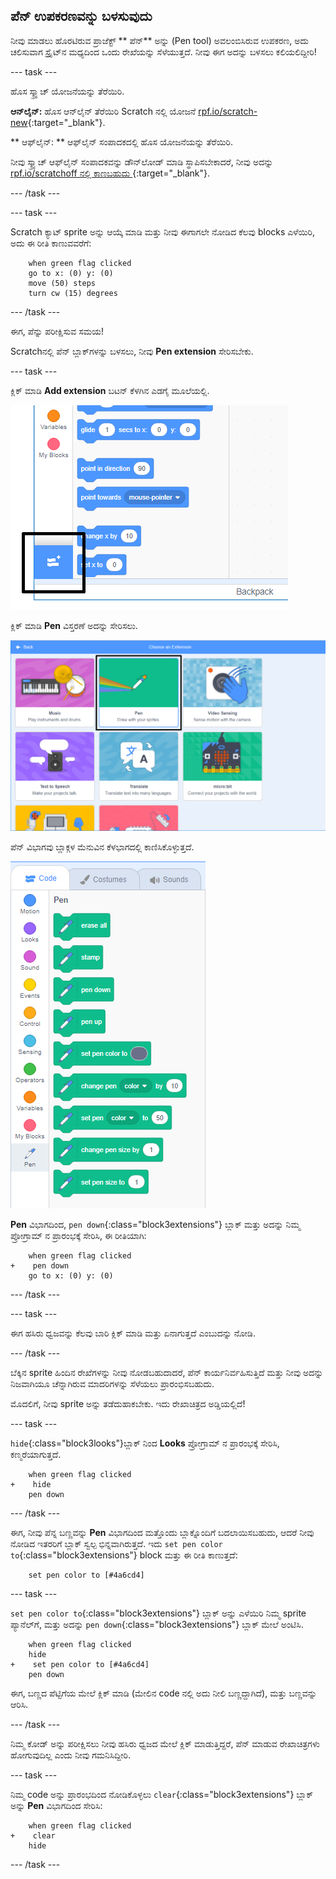 ## ಪೆನ್ ಉಪಕರಣವನ್ನು ಬಳಸುವುದು

ನೀವು ಮಾಡಲು ಹೊರಟಿರುವ ಪ್ರಾಜೆಕ್ಟ್ ** ಪೆನ್** ಅನ್ನು (Pen tool) ಅವಲಂಬಿಸಿರುವ ಉಪಕರಣ, ಅದು ಚಲಿಸುವಾಗ ಸ್ಪ್ರೈಟ್‌ನ ಮಧ್ಯದಿಂದ ಒಂದು ರೇಖೆಯನ್ನು ಸೆಳೆಯುತ್ತದೆ. ನೀವು ಈಗ ಅದನ್ನು ಬಳಸಲು ಕಲಿಯಲಿದ್ದೀರಿ!

\--- task \---

ಹೊಸ ಸ್ಕ್ರ್ಯಾಚ್ ಯೋಜನೆಯನ್ನು ತೆರೆಯಿರಿ.

**ಆನ್‌ಲೈನ್:** ಹೊಸ ಆನ್‌ಲೈನ್ ತೆರೆಯಿರಿ Scratch ನಲ್ಲಿ ಯೋಜನೆ [rpf.io/scratch-new](http://rpf.io/scratch-new){:target="_blank"}.

** ಆಫ್‌ಲೈನ್: ** ಆಫ್‌ಲೈನ್ ಸಂಪಾದಕದಲ್ಲಿ ಹೊಸ ಯೋಜನೆಯನ್ನು ತೆರೆಯಿರಿ.

ನೀವು ಸ್ಕ್ರ್ಯಾಚ್ ಆಫ್‌ಲೈನ್ ಸಂಪಾದಕವನ್ನು ಡೌನ್‌ಲೋಡ್ ಮಾಡಿ ಸ್ಥಾಪಿಸಬೇಕಾದರೆ, ನೀವು ಅದನ್ನು [ rpf.io/scratchoff ನಲ್ಲಿ ಕಾಣಬಹುದು ](http://rpf.io/scratchoff) {:target="_blank"}.

\--- /task \---

\--- task \---

Scratch ಕ್ಯಾಟ್ sprite ಅನ್ನು ಆಯ್ಕೆ ಮಾಡಿ ಮತ್ತು ನೀವು ಈಗಾಗಲೇ ನೋಡಿದ ಕೆಲವು blocks ಎಳೆಯಿರಿ, ಅದು ಈ ರೀತಿ ಕಾಣುವವರೆಗೆ:

```blocks3
    when green flag clicked
    go to x: (0) y: (0)
    move (50) steps
    turn cw (15) degrees
```

\--- /task \---

ಈಗ, ಪೆನ್ನು ಪರೀಕ್ಷಿಸುವ ಸಮಯ!

Scratch‌ನಲ್ಲಿ ಪೆನ್ ಬ್ಲಾಕ್‌ಗಳನ್ನು ಬಳಸಲು, ನೀವು **Pen extension** ಸೇರಿಸಬೇಕು.

\--- task \---

ಕ್ಲಿಕ್ ಮಾಡಿ **Add extension** ಬಟನ್ ಕೆಳಗಿನ ಎಡಗೈ ಮೂಲೆಯಲ್ಲಿ.

![ಹೈಲೈಟ್ ಮಾಡಿದ add extension (ಆಡ್ ಎಕ್ಸಟೆನ್ಶನ್) ಬಟನ್ ಸೇರಿಸಿ](images/add-extension-annotated.png)

ಕ್ಲಿಕ್ ಮಾಡಿ **Pen** ವಿಸ್ತರಣೆ ಅದನ್ನು ಸೇರಿಸಲು.

![ಪೆನ್ ವಿಸ್ತರಣೆಯನ್ನು ಹೈಲೈಟ್ ಮಾಡಲಾಗಿದೆ](images/click-pen-annotated.png)

ಪೆನ್ ವಿಭಾಗವು ಬ್ಲಾಕ್ಗಳ ಮೆನುವಿನ ಕೆಳಭಾಗದಲ್ಲಿ ಕಾಣಿಸಿಕೊಳ್ಳುತ್ತದೆ.

![ಪೆನ್ ವಿಸ್ತರಣೆ blocks](images/pen-extension-blocks.png)

**Pen** ವಿಭಾಗದಿಂದ, `pen down`{:class="block3extensions"} ಬ್ಲಾಕ್ ಮತ್ತು ಅದನ್ನು ನಿಮ್ಮ ಪ್ರೋಗ್ರಾಮ್ ನ ಪ್ರಾರಂಭಕ್ಕೆ ಸೇರಿಸಿ, ಈ ರೀತಿಯಾಗಿ:

```blocks3
    when green flag clicked
+    pen down
    go to x: (0) y: (0)
```

\--- /task \---

\--- task \---

ಈಗ ಹಸಿರು ಧ್ವಜವನ್ನು ಕೆಲವು ಬಾರಿ ಕ್ಲಿಕ್ ಮಾಡಿ ಮತ್ತು ಏನಾಗುತ್ತದೆ ಎಂಬುದನ್ನು ನೋಡಿ.

\--- /task \---

ಬೆಕ್ಕಿನ sprite ಹಿಂದಿನ ರೇಖೆಗಳನ್ನು ನೀವು ನೋಡಬಹುದಾದರೆ, ಪೆನ್ ಕಾರ್ಯನಿರ್ವಹಿಸುತ್ತಿದೆ ಮತ್ತು ನೀವು ಅದನ್ನು ನಿಜವಾಗಿಯೂ ಚೆನ್ನಾಗಿರುವ ಮಾದರಿಗಳನ್ನು ಸೆಳೆಯಲು ಪ್ರಾರಂಭಿಸಬಹುದು.

ಮೊದಲಿಗೆ, ನೀವು sprite ಅನ್ನು ತಡೆದುಹಾಕಬೇಕು. ಇದು ರೇಖಾಚಿತ್ರದ ಅಡ್ಡಿಯಲ್ಲಿದೆ!

\--- task \---

`hide`{:class="block3looks"}ಬ್ಲಾಕ್ ನಿಂದ **Looks** ಪ್ರೋಗ್ರಾಮ್ ನ ಪ್ರಾರಂಭಕ್ಕೆ ಸೇರಿಸಿ, ಕಣ್ಮರೆಯಾಗುತ್ತದೆ.

```blocks3
    when green flag clicked
+    hide
    pen down
```

\--- /task \---

ಈಗ, ನೀವು ಪೆನ್ನ ಬಣ್ಣವನ್ನು **Pen** ವಿಭಾಗದಿಂದ ಮತ್ತೊಂದು ಬ್ಲಾಕ್ನೊಂದಿಗೆ ಬದಲಾಯಿಸಬಹುದು, ಆದರೆ ನೀವು ನೋಡಿದ ಇತರರಿಗೆ ಬ್ಲಾಕ್ ಸ್ವಲ್ಪ ಭಿನ್ನವಾಗಿರುತ್ತದೆ. ಇದು `set pen color to`{:class="block3extensions"} block ಮತ್ತು ಈ ರೀತಿ ಕಾಣುತ್ತದೆ:

```blocks3
    set pen color to [#4a6cd4]
```

\--- task \---

`set pen color to`{:class="block3extensions"} ಬ್ಲಾಕ್ ಅನ್ನು ಎಳೆಯಿರಿ ನಿಮ್ಮ sprite ಪ್ಯಾನೆಲ್‌ಗೆ, ಮತ್ತು ಅದನ್ನು `pen down`{:class="block3extensions"} ಬ್ಲಾಕ್ ಮೇಲೆ ಅಂಟಿಸಿ.

```blocks3
    when green flag clicked
    hide
+    set pen color to [#4a6cd4]
    pen down
```

ಈಗ, ಬಣ್ಣದ ಪೆಟ್ಟಿಗೆಯ ಮೇಲೆ ಕ್ಲಿಕ್ ಮಾಡಿ (ಮೇಲಿನ code‌ ನಲ್ಲಿ ಅದು ನೀಲಿ ಬಣ್ಣದ್ದಾಗಿದೆ), ಮತ್ತು ಬಣ್ಣವನ್ನು ಆರಿಸಿ.

\--- /task \---

ನಿಮ್ಮ ಕೋಡ್ ಅನ್ನು ಪರೀಕ್ಷಿಸಲು ನೀವು ಹಸಿರು ಧ್ವಜದ ಮೇಲೆ ಕ್ಲಿಕ್ ಮಾಡುತ್ತಿದ್ದರೆ, ಪೆನ್ ಮಾಡುವ ರೇಖಾಚಿತ್ರಗಳು ಹೋಗುವುದಿಲ್ಲ ಎಂದು ನೀವು ಗಮನಿಸಿದ್ದೀರಿ.

\--- task \---

ನಿಮ್ಮ code ಅನ್ನು ಪ್ರಾರಂಭದಿಂದ ನೋಡಿಕೊಳ್ಳಲು `clear`{:class="block3extensions"} ಬ್ಲಾಕ್ ಅನ್ನು **Pen** ವಿಭಾಗದಿಂದ ಸೇರಿಸಿ:

```blocks3
    when green flag clicked
+    clear
    hide
```

\--- /task \---